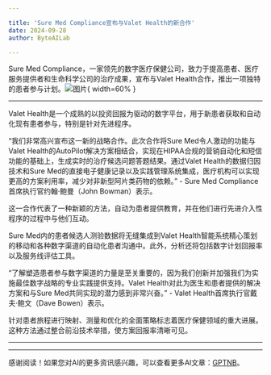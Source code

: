 ```yaml
---

title: 'Sure Med Compliance宣布与Valet Health的新合作'
date: 2024-09-28
author: ByteAILab

---
```


Sure Med Compliance，一家领先的数字医疗保健公司，致力于提高患者、医疗服务提供者和生命科学公司的治疗成果，宣布与Valet Health合作，推出一项独特的患者参与计划。![图片](https://ai-techpark.com/wp-content/uploads/2024/09/Sure-Med-960x540.jpg){ width=60% }

---
Valet Health是一个成熟的以投资回报为驱动的数字平台，用于新患者获取和自动化现有患者参与，特别是针对先进程序。

“我们非常高兴宣布这一新的战略合作。此次合作将Sure Med令人激动的功能与Valet Health的AutoPilot解决方案相结合，实现在HIPAA合规的营销自动化和短信功能的基础上，生成实时的治疗候选问题答题结果。通过Valet Health的数据归因技术和Sure Med的直接电子健康记录以及实践管理系统集成，医疗机构可以实现更高的方案利用率，减少对非新型阿片类药物的依赖。”  - Sure Med Compliance首席执行官约翰·鲍曼（John Bowman）表示。

这一合作代表了一种新颖的方法，自动为患者提供教育，并在他们进行先进介入性程序的过程中与他们互动。

Sure Med内的患者候选人测验数据将无缝集成到Valet Health智能系统精心策划的移动和各种数字渠道的自动化患者沟通中。此外，分析还将包括数字计划回报率以及服务线评估工具。

“了解塑造患者参与数字渠道的力量是至关重要的，因为我们创新并加强我们为实施最佳数字战略的专业实践提供支持。Valet Health对此为医生和患者提供的解决方案和与Sure Med共同实现的潜力感到非常兴奋。” - Valet Health首席执行官戴夫·鲍文（Dave Bowen）表示。

针对患者旅程进行映射、测量和优化的全面策略标志着医疗保健领域的重大进展。这种方法通过整合前沿技术举措，使方案回报率清晰可见。 

---
---
感谢阅读！如果您对AI的更多资讯感兴趣，可以查看更多AI文章：[GPTNB](https://gptnb.com)。